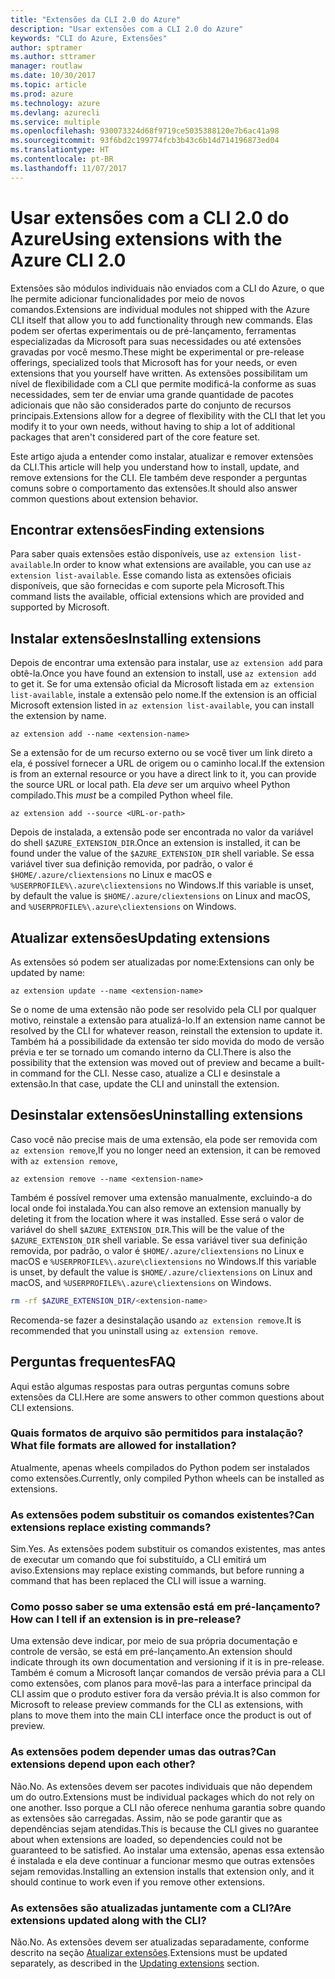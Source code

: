 ```yaml
---
title: "Extensões da CLI 2.0 do Azure"
description: "Usar extensões com a CLI 2.0 do Azure"
keywords: "CLI do Azure, Extensões"
author: sptramer
ms.author: sttramer
manager: routlaw
ms.date: 10/30/2017
ms.topic: article
ms.prod: azure
ms.technology: azure
ms.devlang: azurecli
ms.service: multiple
ms.openlocfilehash: 930073324d68f9719ce5035388120e7b6ac41a98
ms.sourcegitcommit: 93f6bd2c199774fcb3b43c6b14d714196873ed04
ms.translationtype: HT
ms.contentlocale: pt-BR
ms.lasthandoff: 11/07/2017
---
```

# <a name="using-extensions-with-the-azure-cli-20"></a><span data-ttu-id="7cf96-104">Usar extensões com a CLI 2.0 do Azure</span><span class="sxs-lookup"><span data-stu-id="7cf96-104">Using extensions with the Azure CLI 2.0</span></span>

<span data-ttu-id="7cf96-105">Extensões são módulos individuais não enviados com a CLI do Azure, o que lhe permite adicionar funcionalidades por meio de novos comandos.</span><span class="sxs-lookup"><span data-stu-id="7cf96-105">Extensions are individual modules not shipped with the Azure CLI itself that allow you to add functionality through new commands.</span></span> <span data-ttu-id="7cf96-106">Elas podem ser ofertas experimentais ou de pré-lançamento, ferramentas especializadas da Microsoft para suas necessidades ou até extensões gravadas por você mesmo.</span><span class="sxs-lookup"><span data-stu-id="7cf96-106">These might be experimental or pre-release offerings, specialized tools that Microsoft has for your needs, or even extensions that you yourself have written.</span></span> <span data-ttu-id="7cf96-107">As extensões possibilitam um nível de flexibilidade com a CLI que permite modificá-la conforme as suas necessidades, sem ter de enviar uma grande quantidade de pacotes adicionais que não são considerados parte do conjunto de recursos principais.</span><span class="sxs-lookup"><span data-stu-id="7cf96-107">Extensions allow for a degree of flexibility with the CLI that let you modify it to your own needs, without having to ship a lot of additional packages that aren't considered part of the core feature set.</span></span>

<span data-ttu-id="7cf96-108">Este artigo ajuda a entender como instalar, atualizar e remover extensões da CLI.</span><span class="sxs-lookup"><span data-stu-id="7cf96-108">This article will help you understand how to install, update, and remove extensions for the CLI.</span></span> <span data-ttu-id="7cf96-109">Ele também deve responder a perguntas comuns sobre o comportamento das extensões.</span><span class="sxs-lookup"><span data-stu-id="7cf96-109">It should also answer common questions about extension behavior.</span></span>

## <a name="finding-extensions"></a><span data-ttu-id="7cf96-110">Encontrar extensões</span><span class="sxs-lookup"><span data-stu-id="7cf96-110">Finding extensions</span></span>

<span data-ttu-id="7cf96-111">Para saber quais extensões estão disponíveis, use `az extension list-available`.</span><span class="sxs-lookup"><span data-stu-id="7cf96-111">In order to know what extensions are available, you can use `az extension list-available`.</span></span> <span data-ttu-id="7cf96-112">Esse comando lista as extensões oficiais disponíveis, que são fornecidas e com suporte pela Microsoft.</span><span class="sxs-lookup"><span data-stu-id="7cf96-112">This command lists the available, official extensions which are provided and supported by Microsoft.</span></span>

## <a name="installing-extensions"></a><span data-ttu-id="7cf96-113">Instalar extensões</span><span class="sxs-lookup"><span data-stu-id="7cf96-113">Installing extensions</span></span>

<span data-ttu-id="7cf96-114">Depois de encontrar uma extensão para instalar, use `az extension add` para obtê-la.</span><span class="sxs-lookup"><span data-stu-id="7cf96-114">Once you have found an extension to install, use `az extension add` to get it.</span></span> <span data-ttu-id="7cf96-115">Se for uma extensão oficial da Microsoft listada em `az extension list-available`, instale a extensão pelo nome.</span><span class="sxs-lookup"><span data-stu-id="7cf96-115">If the extension is an official Microsoft extension listed in `az extension list-available`, you can install the extension by name.</span></span>

```azurecli
az extension add --name <extension-name>
```

<span data-ttu-id="7cf96-116">Se a extensão for de um recurso externo ou se você tiver um link direto a ela, é possível fornecer a URL de origem ou o caminho local.</span><span class="sxs-lookup"><span data-stu-id="7cf96-116">If the extension is from an external resource or you have a direct link to it, you can provide the source URL or local path.</span></span> <span data-ttu-id="7cf96-117">Ela _deve_ ser um arquivo wheel Python compilado.</span><span class="sxs-lookup"><span data-stu-id="7cf96-117">This _must_ be a compiled Python wheel file.</span></span>

```azurecli
az extension add --source <URL-or-path>
```

<span data-ttu-id="7cf96-118">Depois de instalada, a extensão pode ser encontrada no valor da variável do shell `$AZURE_EXTENSION_DIR`.</span><span class="sxs-lookup"><span data-stu-id="7cf96-118">Once an extension is installed, it can be found under the value of the `$AZURE_EXTENSION_DIR` shell variable.</span></span> <span data-ttu-id="7cf96-119">Se essa variável tiver sua definição removida, por padrão, o valor é `$HOME/.azure/cliextensions` no Linux e macOS e `%USERPROFILE%\.azure\cliextensions` no Windows.</span><span class="sxs-lookup"><span data-stu-id="7cf96-119">If this variable is unset, by default the value is `$HOME/.azure/cliextensions` on Linux and macOS, and `%USERPROFILE%\.azure\cliextensions` on Windows.</span></span>

## <a name="updating-extensions"></a><span data-ttu-id="7cf96-120">Atualizar extensões</span><span class="sxs-lookup"><span data-stu-id="7cf96-120">Updating extensions</span></span>

<span data-ttu-id="7cf96-121">As extensões só podem ser atualizadas por nome:</span><span class="sxs-lookup"><span data-stu-id="7cf96-121">Extensions can only be updated by name:</span></span>

```azurecli
az extension update --name <extension-name>
```

<span data-ttu-id="7cf96-122">Se o nome de uma extensão não pode ser resolvido pela CLI por qualquer motivo, reinstale a extensão para atualizá-lo.</span><span class="sxs-lookup"><span data-stu-id="7cf96-122">If an extension name cannot be resolved by the CLI for whatever reason, reinstall the extension to update it.</span></span> <span data-ttu-id="7cf96-123">Também há a possibilidade da extensão ter sido movida do modo de versão prévia e ter se tornado um comando interno da CLI.</span><span class="sxs-lookup"><span data-stu-id="7cf96-123">There is also the possibility that the extension was moved out of preview and became a built-in command for the CLI.</span></span> <span data-ttu-id="7cf96-124">Nesse caso, atualize a CLI e desinstale a extensão.</span><span class="sxs-lookup"><span data-stu-id="7cf96-124">In that case, update the CLI and uninstall the extension.</span></span>

## <a name="uninstalling-extensions"></a><span data-ttu-id="7cf96-125">Desinstalar extensões</span><span class="sxs-lookup"><span data-stu-id="7cf96-125">Uninstalling extensions</span></span>

<span data-ttu-id="7cf96-126">Caso você não precise mais de uma extensão, ela pode ser removida com `az extension remove`,</span><span class="sxs-lookup"><span data-stu-id="7cf96-126">If you no longer need an extension, it can be removed with `az extension remove`,</span></span>

```azurecli
az extension remove --name <extension-name>
```

<span data-ttu-id="7cf96-127">Também é possível remover uma extensão manualmente, excluindo-a do local onde foi instalada.</span><span class="sxs-lookup"><span data-stu-id="7cf96-127">You can also remove an extension manually by deleting it from the location where it was installed.</span></span> <span data-ttu-id="7cf96-128">Esse será o valor de variável do shell `$AZURE_EXTENSION_DIR`.</span><span class="sxs-lookup"><span data-stu-id="7cf96-128">This will be the value of the `$AZURE_EXTENSION_DIR` shell variable.</span></span> <span data-ttu-id="7cf96-129">Se essa variável tiver sua definição removida, por padrão, o valor é `$HOME/.azure/cliextensions` no Linux e macOS e `%USERPROFILE%\.azure\cliextensions` no Windows.</span><span class="sxs-lookup"><span data-stu-id="7cf96-129">If this variable is unset, by default the value is `$HOME/.azure/cliextensions` on Linux and macOS, and `%USERPROFILE%\.azure\cliextensions` on Windows.</span></span>

```bash
rm -rf $AZURE_EXTENSION_DIR/<extension-name>
```

<span data-ttu-id="7cf96-130">Recomenda-se fazer a desinstalação usando `az extension remove`.</span><span class="sxs-lookup"><span data-stu-id="7cf96-130">It is recommended that you uninstall using `az extension remove`.</span></span>

## <a name="faq"></a><span data-ttu-id="7cf96-131">Perguntas frequentes</span><span class="sxs-lookup"><span data-stu-id="7cf96-131">FAQ</span></span>

<span data-ttu-id="7cf96-132">Aqui estão algumas respostas para outras perguntas comuns sobre extensões da CLI.</span><span class="sxs-lookup"><span data-stu-id="7cf96-132">Here are some answers to other common questions about CLI extensions.</span></span>

### <a name="what-file-formats-are-allowed-for-installation"></a><span data-ttu-id="7cf96-133">Quais formatos de arquivo são permitidos para instalação?</span><span class="sxs-lookup"><span data-stu-id="7cf96-133">What file formats are allowed for installation?</span></span>

<span data-ttu-id="7cf96-134">Atualmente, apenas wheels compilados do Python podem ser instalados como extensões.</span><span class="sxs-lookup"><span data-stu-id="7cf96-134">Currently, only compiled Python wheels can be installed as extensions.</span></span>

### <a name="can-extensions-replace-existing-commands"></a><span data-ttu-id="7cf96-135">As extensões podem substituir os comandos existentes?</span><span class="sxs-lookup"><span data-stu-id="7cf96-135">Can extensions replace existing commands?</span></span>

<span data-ttu-id="7cf96-136">Sim.</span><span class="sxs-lookup"><span data-stu-id="7cf96-136">Yes.</span></span> <span data-ttu-id="7cf96-137">As extensões podem substituir os comandos existentes, mas antes de executar um comando que foi substituído, a CLI emitirá um aviso.</span><span class="sxs-lookup"><span data-stu-id="7cf96-137">Extensions may replace existing commands, but before running a command that has been replaced the CLI will issue a warning.</span></span>

### <a name="how-can-i-tell-if-an-extension-is-in-pre-release"></a><span data-ttu-id="7cf96-138">Como posso saber se uma extensão está em pré-lançamento?</span><span class="sxs-lookup"><span data-stu-id="7cf96-138">How can I tell if an extension is in pre-release?</span></span>

<span data-ttu-id="7cf96-139">Uma extensão deve indicar, por meio de sua própria documentação e controle de versão, se está em pré-lançamento.</span><span class="sxs-lookup"><span data-stu-id="7cf96-139">An extension should indicate through its own documentation and versioning if it is in pre-release.</span></span> <span data-ttu-id="7cf96-140">Também é comum a Microsoft lançar comandos de versão prévia para a CLI como extensões, com planos para movê-las para a interface principal da CLI assim que o produto estiver fora da versão prévia.</span><span class="sxs-lookup"><span data-stu-id="7cf96-140">It is also common for Microsoft to release preview commands for the CLI as extensions, with plans to move them into the main CLI interface once the product is out of preview.</span></span>

### <a name="can-extensions-depend-upon-each-other"></a><span data-ttu-id="7cf96-141">As extensões podem depender umas das outras?</span><span class="sxs-lookup"><span data-stu-id="7cf96-141">Can extensions depend upon each other?</span></span>

<span data-ttu-id="7cf96-142">Não.</span><span class="sxs-lookup"><span data-stu-id="7cf96-142">No.</span></span> <span data-ttu-id="7cf96-143">As extensões devem ser pacotes individuais que não dependem um do outro.</span><span class="sxs-lookup"><span data-stu-id="7cf96-143">Extensions must be individual packages which do not rely on one another.</span></span> <span data-ttu-id="7cf96-144">Isso porque a CLI não oferece nenhuma garantia sobre quando as extensões são carregadas. Assim, não se pode garantir que as dependências sejam atendidas.</span><span class="sxs-lookup"><span data-stu-id="7cf96-144">This is because the CLI gives no guarantee about when extensions are loaded, so dependencies could not be guaranteed to be satisfied.</span></span> <span data-ttu-id="7cf96-145">Ao instalar uma extensão, apenas essa extensão é instalada e ela deve continuar a funcionar mesmo que outras extensões sejam removidas.</span><span class="sxs-lookup"><span data-stu-id="7cf96-145">Installing an extension installs that extension only, and it should continue to work even if you remove other extensions.</span></span>

### <a name="are-extensions-updated-along-with-the-cli"></a><span data-ttu-id="7cf96-146">As extensões são atualizadas juntamente com a CLI?</span><span class="sxs-lookup"><span data-stu-id="7cf96-146">Are extensions updated along with the CLI?</span></span>

<span data-ttu-id="7cf96-147">Não.</span><span class="sxs-lookup"><span data-stu-id="7cf96-147">No.</span></span> <span data-ttu-id="7cf96-148">As extensões devem ser atualizadas separadamente, conforme descrito na seção [Atualizar extensões](#updating-extensions).</span><span class="sxs-lookup"><span data-stu-id="7cf96-148">Extensions must be updated separately, as described in the [Updating extensions](#updating-extensions) section.</span></span>
